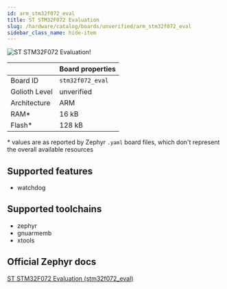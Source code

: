 ```yaml
---
id: arm_stm32f072_eval
title: ST STM32F072 Evaluation
slug: /hardware/catalog/boards/unverified/arm_stm32f072_eval
sidebar_class_name: hide-item
---
```


[//]: # (This is an auto-generated file, do not edit! Changes to it will be lost upon re-generation)

![ST STM32F072 Evaluation!](/img/boards/arm/stm32f072_eval.jpg "ST STM32F072 Evaluation")

|                | Board properties     |
| -------------  | -------------------- |
| Board ID       | `stm32f072_eval` |
| Golioth Level  | unverified       |
| Architecture   | ARM |
| RAM*           | 16 kB |
| Flash*         | 128 kB |

\* values are as reported by Zephyr `.yaml` board files, which don't represent the overall available resources



## Supported features

* watchdog

## Supported toolchains

* zephyr
* gnuarmemb
* xtools

## Official Zephyr docs

[ST STM32F072 Evaluation (stm32f072_eval)](https://docs.zephyrproject.org/latest/boards/arm/stm32f072_eval/doc/index.html)

